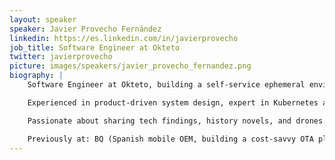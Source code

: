 ```yaml
---
layout: speaker
speaker: Javier Provecho Fernández
linkedin: https://es.linkedin.com/in/javierprovecho
job_title: Software Engineer at Okteto
twitter: javierprovecho
picture: images/speakers/javier_provecho_fernandez.png
biography: |
    Software Engineer at Okteto, building a self-service ephemeral environment platform that empowers developers to unlock their innovation instead of setting up environments.

    Experienced in product-driven system design, expert in Kubernetes and Public Cloud Posture security. Occasionally sporting an aluminum hat – digital skepticism is key.

    Passionate about sharing tech findings, history novels, and drones (wannabe FPV pilot).

    Previously at: BQ (Spanish mobile OEM, building a cost-savvy OTA platform), Telefonica i+D/CDO (contributing to the 4th Platform), and 11Paths/Telefonica Tech (working on tech security B2B/B2C products).
---
```

